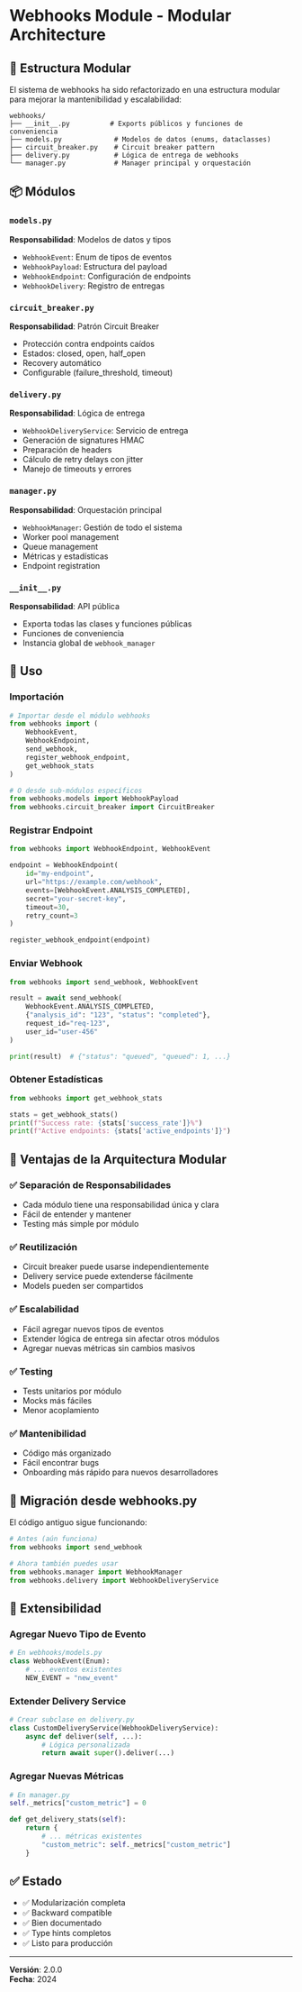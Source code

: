 # Webhooks Module - Modular Architecture

## 📁 Estructura Modular

El sistema de webhooks ha sido refactorizado en una estructura modular para mejorar la mantenibilidad y escalabilidad:

```
webhooks/
├── __init__.py          # Exports públicos y funciones de conveniencia
├── models.py             # Modelos de datos (enums, dataclasses)
├── circuit_breaker.py    # Circuit breaker pattern
├── delivery.py           # Lógica de entrega de webhooks
└── manager.py            # Manager principal y orquestación
```

## 📦 Módulos

### `models.py`
**Responsabilidad**: Modelos de datos y tipos

- `WebhookEvent`: Enum de tipos de eventos
- `WebhookPayload`: Estructura del payload
- `WebhookEndpoint`: Configuración de endpoints
- `WebhookDelivery`: Registro de entregas

### `circuit_breaker.py`
**Responsabilidad**: Patrón Circuit Breaker

- Protección contra endpoints caídos
- Estados: closed, open, half_open
- Recovery automático
- Configurable (failure_threshold, timeout)

### `delivery.py`
**Responsabilidad**: Lógica de entrega

- `WebhookDeliveryService`: Servicio de entrega
- Generación de signatures HMAC
- Preparación de headers
- Cálculo de retry delays con jitter
- Manejo de timeouts y errores

### `manager.py`
**Responsabilidad**: Orquestación principal

- `WebhookManager`: Gestión de todo el sistema
- Worker pool management
- Queue management
- Métricas y estadísticas
- Endpoint registration

### `__init__.py`
**Responsabilidad**: API pública

- Exporta todas las clases y funciones públicas
- Funciones de conveniencia
- Instancia global de `webhook_manager`

## 🚀 Uso

### Importación

```python
# Importar desde el módulo webhooks
from webhooks import (
    WebhookEvent,
    WebhookEndpoint,
    send_webhook,
    register_webhook_endpoint,
    get_webhook_stats
)

# O desde sub-módulos específicos
from webhooks.models import WebhookPayload
from webhooks.circuit_breaker import CircuitBreaker
```

### Registrar Endpoint

```python
from webhooks import WebhookEndpoint, WebhookEvent

endpoint = WebhookEndpoint(
    id="my-endpoint",
    url="https://example.com/webhook",
    events=[WebhookEvent.ANALYSIS_COMPLETED],
    secret="your-secret-key",
    timeout=30,
    retry_count=3
)

register_webhook_endpoint(endpoint)
```

### Enviar Webhook

```python
from webhooks import send_webhook, WebhookEvent

result = await send_webhook(
    WebhookEvent.ANALYSIS_COMPLETED,
    {"analysis_id": "123", "status": "completed"},
    request_id="req-123",
    user_id="user-456"
)

print(result)  # {"status": "queued", "queued": 1, ...}
```

### Obtener Estadísticas

```python
from webhooks import get_webhook_stats

stats = get_webhook_stats()
print(f"Success rate: {stats['success_rate']}%")
print(f"Active endpoints: {stats['active_endpoints']}")
```

## 🔧 Ventajas de la Arquitectura Modular

### ✅ Separación de Responsabilidades
- Cada módulo tiene una responsabilidad única y clara
- Fácil de entender y mantener
- Testing más simple por módulo

### ✅ Reutilización
- Circuit breaker puede usarse independientemente
- Delivery service puede extenderse fácilmente
- Models pueden ser compartidos

### ✅ Escalabilidad
- Fácil agregar nuevos tipos de eventos
- Extender lógica de entrega sin afectar otros módulos
- Agregar nuevas métricas sin cambios masivos

### ✅ Testing
- Tests unitarios por módulo
- Mocks más fáciles
- Menor acoplamiento

### ✅ Mantenibilidad
- Código más organizado
- Fácil encontrar bugs
- Onboarding más rápido para nuevos desarrolladores

## 📝 Migración desde webhooks.py

El código antiguo sigue funcionando:

```python
# Antes (aún funciona)
from webhooks import send_webhook

# Ahora también puedes usar
from webhooks.manager import WebhookManager
from webhooks.delivery import WebhookDeliveryService
```

## 🔄 Extensibilidad

### Agregar Nuevo Tipo de Evento

```python
# En webhooks/models.py
class WebhookEvent(Enum):
    # ... eventos existentes
    NEW_EVENT = "new_event"
```

### Extender Delivery Service

```python
# Crear subclase en delivery.py
class CustomDeliveryService(WebhookDeliveryService):
    async def deliver(self, ...):
        # Lógica personalizada
        return await super().deliver(...)
```

### Agregar Nuevas Métricas

```python
# En manager.py
self._metrics["custom_metric"] = 0

def get_delivery_stats(self):
    return {
        # ... métricas existentes
        "custom_metric": self._metrics["custom_metric"]
    }
```

## ✅ Estado

- ✅ Modularización completa
- ✅ Backward compatible
- ✅ Bien documentado
- ✅ Type hints completos
- ✅ Listo para producción

---

**Versión**: 2.0.0  
**Fecha**: 2024






